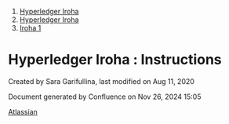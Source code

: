 1. [Hyperledger Iroha](index.html)
2. [Hyperledger Iroha](Hyperledger-Iroha_20873224.html)
3. [Iroha 1](Iroha-1_21015959.html)

# Hyperledger Iroha : Instructions

Created by Sara Garifullina, last modified on Aug 11, 2020

Document generated by Confluence on Nov 26, 2024 15:05

[Atlassian](http://www.atlassian.com/)
